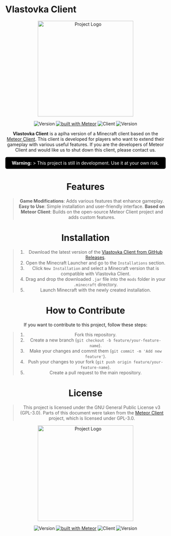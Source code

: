 # Vlastovka Client

<p align="center">
  <img src="https://github.com/user-attachments/assets/ee3de53f-d6e7-43b4-92d8-a5dd823076fd" alt="Project Logo" width="300">
</p>

<div align="center">

![Version](https://img.shields.io/badge/v_1.0.0-green)
[![built with Meteor](https://img.shields.io/badge/meteor_official_site-blue)](https://meteor.com)
![Client](https://img.shields.io/github/contributors/lopimates1234/Vlastovka-Client)
![Version](https://img.shields.io/badge/v_1.0.0-green)

**Vlastovka Client** is a aplha version of a Minecraft client based on the [Meteor Client](https://github.com/MeteorDevelopment/meteor-client). This client is developed for players who want to extend their gameplay with various useful features. If you are the developers of Meteor Client and would like us to shut down this client, please contact us.

<p style="color: white; background-color: black; padding: 10px; border-radius: 5px;">
<strong>Warning:</strong> > This project is still in development. Use it at your own risk.
</p>

# Features
> **Game Modifications**: Adds various features that enhance gameplay.
> **Easy to Use**: Simple installation and user-friendly interface.
> **Based on Meteor Client**: Builds on the open-source Meteor Client project and adds custom features.

# Installation

> 1. Download the latest version of the [Vlastovka Client from GitHub Releases](https://github.com/lopimates1234/Vlastovka-Client/releases/tag/v1.0.1).
> 2. Open the Minecraft Launcher and go to the `Installations` section.
> 3. Click `New Installation` and select a Minecraft version that is compatible with Vlastovka Client.
> 4. Drag and drop the downloaded `.jar` file into the `mods` folder in your `.minecraft` directory.
> 5. Launch Minecraft with the newly created installation.

# How to Contribute

If you want to contribute to this project, follow these steps:

> 1. Fork this repository.
> 2. Create a new branch (`git checkout -b feature/your-feature-name`).
> 3. Make your changes and commit them (`git commit -m 'Add new feature'`).
> 4. Push your changes to your fork (`git push origin feature/your-feature-name`).
> 5. Create a pull request to the main repository.

# License

> This project is licensed under the GNU General Public License v3 (GPL-3.0). Parts of this document were taken from the [Meteor Client](https://github.com/MeteorDevelopment/meteor-client) project, which is licensed under GPL-3.0.

<!-- Project Logo -->
<p align="center">
  <img src="https://github.com/user-attachments/assets/ee3de53f-d6e7-43b4-92d8-a5dd823076fd" alt="Project Logo" width="300">
</p>

<div align="center">

![Version](https://img.shields.io/badge/v_1.0.0-green)
[![built with Meteor](https://img.shields.io/badge/meteor_official_site-blue)](https://meteor.com)
![Client](https://img.shields.io/github/contributors/lopimates1234/Vlastovka-Client)
![Version](https://img.shields.io/badge/v_1.0.0-green)

</div>
